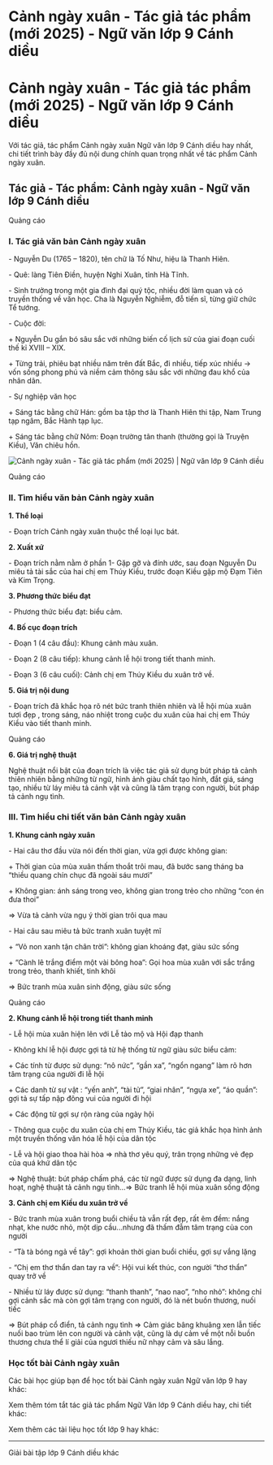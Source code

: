 # Cảnh ngày xuân - Tác giả tác phẩm (mới 2025) - Ngữ văn lớp 9 Cánh diều

# Cảnh ngày xuân - Tác giả tác phẩm (mới 2025) - Ngữ văn lớp 9 Cánh diều

Với tác giả, tác phẩm Cảnh ngày xuân Ngữ văn lớp 9 Cánh diều hay nhất, chi tiết trình bày đầy đủ nội dung chính quan trọng nhất về tác phẩm Cảnh ngày xuân.

## Tác giả - Tác phẩm: Cảnh ngày xuân - Ngữ văn lớp 9 Cánh diều

Quảng cáo

### **I. Tác giả văn bản Cảnh ngày xuân**

\- Nguyễn Du (1765 – 1820), tên chữ là Tố Như, hiệu là Thanh Hiên.

\- Quê: làng Tiên Điền, huyện Nghi Xuân, tỉnh Hà Tĩnh.

\- Sinh trưởng trong một gia đình đại quý tộc, nhiều đời làm quan và có truyền thống về văn học. Cha là Nguyễn Nghiễm, đỗ tiến sĩ, từng giữ chức Tể tướng.

\- Cuộc đời:

\+ Nguyễn Du gắn bó sâu sắc với những biến cố lịch sử của giai đoạn cuối thế kỉ XVIII – XIX.

\+ Từng trải, phiêu bạt nhiều năm trên đất Bắc, đi nhiều, tiếp xúc nhiều → vốn sống phong phú và niềm cảm thông sâu sắc với những đau khổ của nhân dân.

\- Sự nghiệp văn học

\+ Sáng tác bằng chữ Hán: gồm ba tập thơ là Thanh Hiên thi tập, Nam Trung tạp ngâm, Bắc Hành tạp lục.

\+ Sáng tác bằng chữ Nôm: Đoạn trường tân thanh (thường gọi là Truyện Kiều), Văn chiêu hồn.

![Cảnh ngày xuân - Tác giả tác phẩm \(mới 2025\) | Ngữ văn lớp 9 Cánh diều](https://vietjack.com/soan-van-lop-9-cd/images/tac-gia-tac-pham-canh-ngay-xuan.PNG)

Quảng cáo

### **II. Tìm hiểu văn bản Cảnh ngày xuân**

**1\. Thể loại**

\- Đoạn trích Cảnh ngày xuân thuộc thể loại lục bát.

**2\. Xuất xứ**

\- Đoạn trích nằm nằm ở phần 1- Gặp gỡ và đính ước, sau đoạn Nguyễn Du miêu tả tài sắc của hai chị em Thúy Kiều, trước đoạn Kiều gặp mộ Đạm Tiên và Kim Trọng.

**3\. Phương thức biểu đạt**

\- Phương thức biểu đạt: biểu cảm.

**4\. Bố cục đoạn trích**

\- Đoạn 1 (4 câu đầu): Khung cảnh màu xuân.

\- Đoạn 2 (8 câu tiếp): khung cảnh lễ hội trong tiết thanh minh.

\- Đoạn 3 (6 câu cuối): Cảnh chị em Thúy Kiều du xuân trở về.

**5\. Giá trị nội dung**

\- Đoạn trích đã khắc họa rõ nét bức tranh thiên nhiên và lễ hội mùa xuân tươi đẹp , trong sáng, náo nhiệt trong cuộc du xuân của hai chị em Thúy Kiều vào tiết thanh minh.

Quảng cáo

**6\. Giá trị nghệ thuật**

Nghệ thuật nổi bật của đoạn trích là việc tác giả sử dụng bút pháp tả cảnh thiên nhiên bằng những từ ngữ, hình ảnh giàu chất tạo hình, đắt giá, sáng tạo, nhiều từ láy miêu tả cảnh vật và cũng là tâm trạng con người, bút pháp tả cảnh ngụ tình.

### **III. Tìm hiểu chi tiết văn bản Cảnh ngày xuân**

**1\. Khung cảnh ngày xuân**

\- Hai câu thơ đầu vừa nói đến thời gian, vừa gợi được không gian:

\+ Thời gian của mùa xuân thấm thoắt trôi mau, đã bước sang tháng ba “thiều quang chín chục đã ngoài sáu mươi”

\+ Không gian: ánh sáng trong veo, không gian trong trẻo cho những “con én đưa thoi”

⇒ Vừa tả cảnh vừa ngụ ý thời gian trôi qua mau

\- Hai câu sau miêu tả bức tranh xuân tuyệt mĩ

\+ “Vỏ non xanh tận chân trời”: không gian khoáng đạt, giàu sức sống

\+ “Cành lê trắng điểm một vài bông hoa”: Gọi hoa mùa xuân với sắc trắng trong trẻo, thanh khiết, tinh khôi

⇒ Bức tranh mùa xuân sinh động, giàu sức sống

Quảng cáo

**2\. Khung cảnh lễ hội trong tiết thanh minh**

\- Lễ hội mùa xuân hiện lên với Lễ tảo mộ và Hội đạp thanh

\- Không khí lễ hội được gợi tả từ hệ thống từ ngữ giàu sức biểu cảm:

\+ Các tính từ được sử dụng: “nô nức”, “gần xa”, “ngổn ngang” làm rõ hơn tâm trạng của người đi lễ hội

\+ Các danh từ sự vật : “yến anh”, “tài tử”, “giai nhân”, “ngựa xe”, “áo quần”: gợi tả sự tấp nập đông vui của người đi hội

\+ Các động từ gợi sự rộn ràng của ngày hội

\- Thông qua cuộc du xuân của chị em Thúy Kiều, tác giả khắc họa hình ảnh một truyền thống văn hóa lễ hội của dân tộc

\- Lễ và hội giao thoa hài hòa ⇒ nhà thơ yêu quý, trân trọng những vẻ đẹp của quá khứ dân tộc

⇒ Nghệ thuật: bút pháp chấm phá, các từ ngữ được sử dụng đa dạng, linh hoạt, nghệ thuật tả cảnh ngụ tình...⇒ Bức tranh lễ hội mùa xuân sống động

**3\. Cảnh chị em Kiều du xuân trở về**

\- Bức tranh mùa xuân trong buổi chiều tà vẫn rất đẹp, rất êm đềm: nắng nhạt, khe nước nhỏ, một dịp cầu...nhưng đã thấm đẫm tâm trạng của con người

\- “Tà tà bóng ngả về tây”: gợi khoản thời gian buổi chiều, gợi sự vắng lặng

\- “Chị em thơ thẩn dan tay ra về”: Hội vui kết thúc, con người “thơ thẩn” quay trở về

\- Nhiều từ láy được sử dụng: “thanh thanh”, “nao nao”, “nho nhỏ”: không chỉ gợi cảnh sắc mà còn gợi tâm trạng con người, đó là nét buồn thương, nuối tiếc

⇒ Bút pháp cổ điển, tả cảnh ngụ tình ⇒ Cảm giác bâng khuâng xen lẫn tiếc nuối bao trùm lên con người và cảnh vật, cũng là dự cảm về một nỗi buồn thương chưa thể lí giải của ngươi thiếu nữ nhạy cảm và sâu lắng.

### **Học tốt bài Cảnh ngày xuân**

Các bài học giúp bạn để học tốt bài Cảnh ngày xuân Ngữ văn lớp 9 hay khác:

Xem thêm tóm tắt tác giả tác phẩm Ngữ Văn lớp 9 Cánh diều hay, chi tiết khác:

Xem thêm các tài liệu học tốt lớp 9 hay khác:

* * *

Giải bài tập lớp 9 Cánh diều khác

